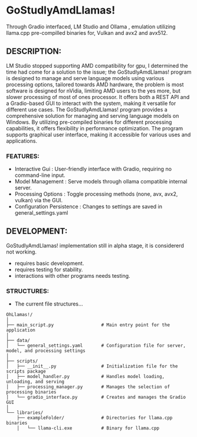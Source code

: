 # GoStudlyAmdLlamas!
Through Gradio interfaced, LM Studio and Ollama , emulation utilizing llama.cpp pre-compilled binaries for, Vulkan and avx2 and avx512.

## DESCRIPTION:
LM Studio stopped supporting AMD compatibility for gpu, I determined the time had come for a solution to the issue; the GoStudlyAmdLlamas! program is designed to manage and serve language models using various processing options, tailored towards AMD hardware, the problem is most software is designed for nVidia, limiting AMD users to the yes more, but slower processing of most of ones processor. It offers both a REST API and a Gradio-based GUI to interact with the system, making it versatile for different use cases. The GoStudlyAmdLlamas! program provides a comprehensive solution for managing and serving language models on Windows. By utilizing pre-compiled binaries for different processing capabilities, it offers flexibility in performance optimization. The program supports  graphical user interface, making it accessible for various uses and applications.

### FEATURES:
- Interactive Gui : User-friendly interface with Gradio, requiring no command-line input.
- Model Management : Serve models through ollama compatible internal server.
- Processing Options : Toggle processing methods (none, avx, avx2, vulkan) via the GUI.
- Configuration Persistence : Changes to settings are saved in general_settings.yaml


## DEVELOPMENT:
GoStudlyAmdLlamas! implementation still in alpha stage, it is considererd not working.
- requires basic development.
- requires testing for stability.
- interactions with other programs needs testing.

### STRUCTURES:
- The current file structures...
```
OhLlamas!/
│
├── main_script.py                  # Main entry point for the application
│
├── data/
│   └── general_settings.yaml       # Configuration file for server, model, and processing settings
│
├── scripts/
│   ├── __init__.py                 # Initialization file for the scripts package
│   ├── model_handler.py            # Handles model loading, unloading, and serving
│   ├── processing_manager.py       # Manages the selection of processing binaries
│   └── gradio_interface.py         # Creates and manages the Gradio GUI
│
└── libraries/
    ├── exampleFolder/              # Directories for llama.cpp binaries
    │   └── llama-cli.exe           # Binary for llama.cpp
```

